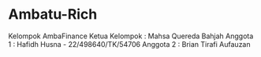 # Ambatu-Rich

Kelompok AmbaFinance
Ketua Kelompok : Mahsa Quereda Bahjah
Anggota 1 : Hafidh Husna - 22/498640/TK/54706
Anggota 2 : Brian Tirafi Aufauzan
